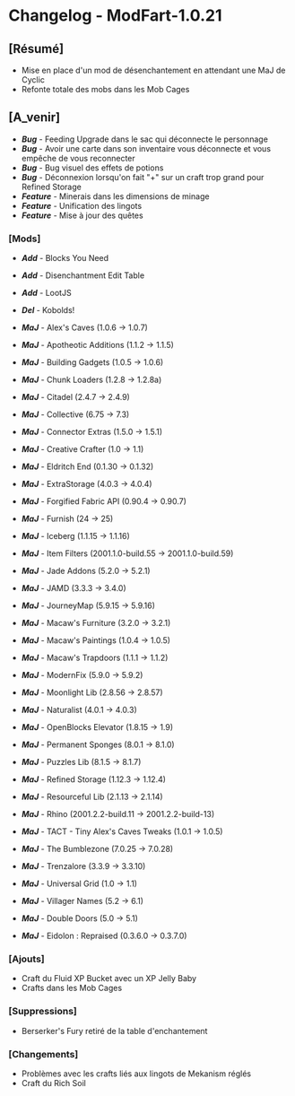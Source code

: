 # Changelog - ModFart-1.0.21

## [Résumé]
- Mise en place d'un mod de désenchantement en attendant une MaJ de Cyclic
- Refonte totale des mobs dans les Mob Cages

## [A_venir]
- ***Bug*** - Feeding Upgrade dans le sac qui déconnecte le personnage
- ***Bug*** - Avoir une carte dans son inventaire vous déconnecte et vous empêche de vous reconnecter
- ***Bug*** - Bug visuel des effets de potions
- ***Bug*** - Déconnexion lorsqu'on fait "+" sur un craft trop grand pour Refined Storage
- ***Feature*** - Minerais dans les dimensions de minage
- ***Feature*** - Unification des lingots
- ***Feature*** - Mise à jour des quêtes

### [Mods]
- ***Add*** - Blocks You Need
- ***Add*** - Disenchantment Edit Table
- ***Add*** - LootJS

- ***Del*** - Kobolds!

- ***MaJ*** - Alex's Caves (1.0.6 -> 1.0.7)
- ***MaJ*** - Apotheotic Additions (1.1.2 -> 1.1.5)
- ***MaJ*** - Building Gadgets (1.0.5 -> 1.0.6)
- ***MaJ*** - Chunk Loaders (1.2.8 -> 1.2.8a)
- ***MaJ*** - Citadel (2.4.7 -> 2.4.9)
- ***MaJ*** - Collective (6.75 -> 7.3)
- ***MaJ*** - Connector Extras (1.5.0 -> 1.5.1)
- ***MaJ*** - Creative Crafter (1.0 -> 1.1)
- ***MaJ*** - Eldritch End (0.1.30 -> 0.1.32)
- ***MaJ*** - ExtraStorage (4.0.3 -> 4.0.4)
- ***MaJ*** - Forgified Fabric API (0.90.4 -> 0.90.7)
- ***MaJ*** - Furnish (24 -> 25)
- ***MaJ*** - Iceberg (1.1.15 -> 1.1.16)
- ***MaJ*** - Item Filters (2001.1.0-build.55 -> 2001.1.0-build.59)
- ***MaJ*** - Jade Addons (5.2.0 -> 5.2.1)
- ***MaJ*** - JAMD (3.3.3 -> 3.4.0)
- ***MaJ*** - JourneyMap (5.9.15 -> 5.9.16)
- ***MaJ*** - Macaw's Furniture (3.2.0 -> 3.2.1)
- ***MaJ*** - Macaw's Paintings (1.0.4 -> 1.0.5)
- ***MaJ*** - Macaw's Trapdoors (1.1.1 -> 1.1.2)
- ***MaJ*** - ModernFix (5.9.0 -> 5.9.2)
- ***MaJ*** - Moonlight Lib (2.8.56 -> 2.8.57)
- ***MaJ*** - Naturalist (4.0.1 -> 4.0.3)
- ***MaJ*** - OpenBlocks Elevator (1.8.15 -> 1.9)
- ***MaJ*** - Permanent Sponges (8.0.1 -> 8.1.0)
- ***MaJ*** - Puzzles Lib (8.1.5 -> 8.1.7)
- ***MaJ*** - Refined Storage (1.12.3 -> 1.12.4)
- ***MaJ*** - Resourceful Lib (2.1.13 -> 2.1.14)
- ***MaJ*** - Rhino (2001.2.2-build.11 -> 2001.2.2-build-13)
- ***MaJ*** - TACT - Tiny Alex's Caves Tweaks (1.0.1 -> 1.0.5)
- ***MaJ*** - The Bumblezone (7.0.25 -> 7.0.28)
- ***MaJ*** - Trenzalore (3.3.9 -> 3.3.10)
- ***MaJ*** - Universal Grid (1.0 -> 1.1)
- ***MaJ*** - Villager Names (5.2 -> 6.1)

- ***MaJ*** - Double Doors (5.0 -> 5.1)
- ***MaJ*** - Eidolon : Repraised (0.3.6.0 -> 0.3.7.0)

### [Ajouts]
- Craft du Fluid XP Bucket avec un XP Jelly Baby
- Crafts dans les Mob Cages

### [Suppressions]
- Berserker's Fury retiré de la table d'enchantement

### [Changements]
- Problèmes avec les crafts liés aux lingots de Mekanism réglés
- Craft du Rich Soil